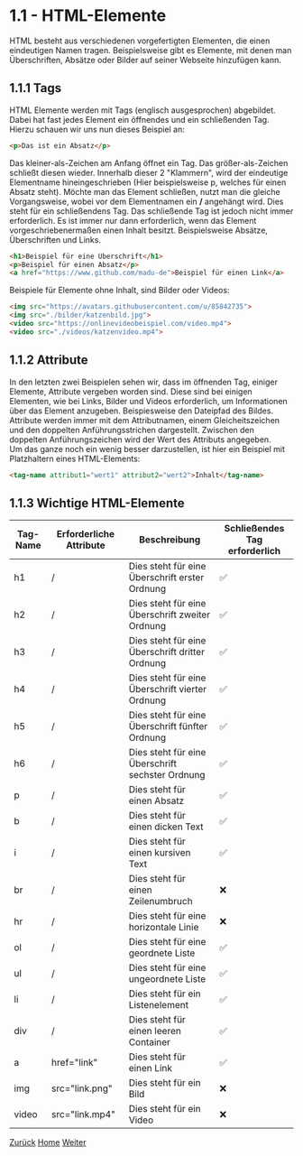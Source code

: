 # 1.1 - HTML-Elemente
HTML besteht aus verschiedenen vorgefertigten Elementen, die einen eindeutigen Namen tragen. Beispielsweise gibt es Elemente, mit denen man Überschriften, Absätze oder Bilder auf seiner Webseite hinzufügen kann.
## 1.1.1 Tags
HTML Elemente werden mit Tags (englisch ausgesprochen) abgebildet. Dabei hat fast jedes Element ein öffnendes und ein schließenden Tag.
Hierzu schauen wir uns nun dieses Beispiel an:
```html
<p>Das ist ein Absatz</p>
```
Das kleiner-als-Zeichen am Anfang öffnet ein Tag. Das größer-als-Zeichen schließt diesen wieder. Innerhalb dieser 2 "Klammern", wird der eindeutige Elementname hineingeschrieben (Hier beispielsweise p, welches für einen Absatz steht). Möchte man das Element schließen, nutzt man die gleiche Vorgangsweise, wobei vor dem Elementnamen ein **/** angehängt wird. Dies steht für ein schließendens Tag. Das schließende Tag ist jedoch nicht immer erforderlich. Es ist immer nur dann erforderlich, wenn das Element vorgeschriebenermaßen einen Inhalt besitzt. Beispielsweise Absätze, Überschriften und Links. 
```html
<h1>Beispiel für eine Überschrift</h1>
<p>Beispiel für einen Absatz</p>
<a href="https://www.github.com/madu-de">Beispiel für einen Link</a>
```
Beispiele für Elemente ohne Inhalt, sind Bilder oder Videos:
```html
<img src="https://avatars.githubusercontent.com/u/85842735">
<img src="./bilder/katzenbild.jpg">
<video src="https://onlinevideobeispiel.com/video.mp4">
<video src="./videos/katzenvideo.mp4">
```
## 1.1.2 Attribute
In den letzten zwei Beispielen sehen wir, dass im öffnenden Tag, einiger Elemente, Attribute vergeben worden sind. Diese sind bei einigen Elementen, wie bei Links, Bilder und Videos erforderlich, um Informationen über das Element anzugeben. Beispiesweise den Dateipfad des Bildes. 
Attribute werden immer mit dem Attributnamen, einem Gleicheitszeichen und den doppelten Anführungsstrichen dargestellt. Zwischen den doppelten Anführungszeichen wird der Wert des Attributs angegeben. <br>
Um das ganze noch ein wenig besser darzustellen, ist hier ein Beispiel mit Platzhaltern eines HTML-Elements:
```html
<tag-name attribut1="wert1" attribut2="wert2">Inhalt</tag-name>
```
## 1.1.3 Wichtige HTML-Elemente
| Tag-Name | Erforderliche Attribute | Beschreibung                                     | Schließendes Tag erforderlich |
|----------|-------------------------|--------------------------------------------------|-------------------------------|
| h1       | /                       | Dies steht für eine Überschrift erster Ordnung   | ✅                            |
| h2       | /                       | Dies steht für eine Überschrift zweiter Ordnung  | ✅                            |
| h3       | /                       | Dies steht für eine Überschrift dritter Ordnung  | ✅                            |
| h4       | /                       | Dies steht für eine Überschrift vierter Ordnung  | ✅                            |
| h5       | /                       | Dies steht für eine Überschrift fünfter Ordnung  | ✅                            |
| h6       | /                       | Dies steht für eine Überschrift sechster Ordnung | ✅                            |
| p        | /                       | Dies steht für einen Absatz                      | ✅                            |
| b        | /                       | Dies steht für einen dicken Text                 | ✅                            |
| i        | /                       | Dies steht für einen kursiven Text               | ✅                            |
| br       | /                       | Dies steht für einen Zeilenumbruch               | ❌                            |
| hr       | /                       | Dies steht für eine horizontale Linie            | ❌                            |
| ol       | /                       | Dies steht für eine geordnete Liste              | ✅                            |
| ul       | /                       | Dies steht für eine ungeordnete Liste            | ✅                            |
| li       | /                       | Dies steht für ein Listenelement                 | ✅                            |
| div      | /                       | Dies steht für einen leeren Container            | ✅                            |
| a        | href="link"             | Dies steht für einen Link                        | ✅                            |
| img      | src="link.png"          | Dies steht für ein Bild                          | ❌                            |
| video    | src="link.mp4"          | Dies steht für ein Video                         | ❌                            |

[Zurück](Kapitel%201%20-%20HTML.md)
[Home](../README.md)
[Weiter](./Kapitel%201.2%20-%20HTML%20Grundger%C3%BCst.md)